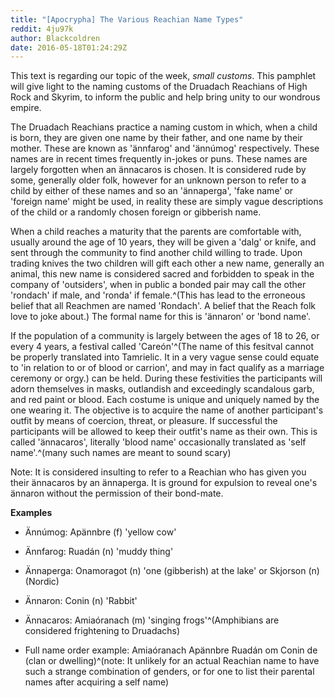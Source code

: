 ```yaml
---
title: "[Apocrypha] The Various Reachian Name Types"
reddit: 4ju97k
author: Blackcoldren
date: 2016-05-18T01:24:29Z
---
```


This text is regarding our topic of the week, *small customs*. This pamphlet will give light to the naming customs of the Druadach Reachians of High Rock and Skyrim, to inform the public and help bring unity to our wondrous empire.


The Druadach Reachians practice a naming custom in which, when a child is born, they are given one name by their father, and one name by their mother. These are known as 'ännfarog' and 'ännúmog' respectively. These names are in recent times frequently in-jokes or puns. These names are largely forgotten when an ännacaros is chosen. It is considered rude by some, generally older folk, however for an unknown person to refer to a child by either of these names and so an 'ännaperga', 'fake name' or 'foreign name' might be used, in reality these are simply vague descriptions of the child or a randomly chosen foreign or gibberish name.


When a child reaches a maturity that the parents are comfortable with, usually around the age of 10 years, they will be given a 'dalg' or knife, and sent through the community to find another child willing to trade. Upon trading knives the two children will gift each other a new name, generally an animal, this new name is considered sacred and forbidden to speak in the company of 'outsiders', when in public a bonded pair may call the other 'rondach' if male, and 'ronda' if female.^(This has lead to the erroneous belief that all Reachmen are named 'Rondach'. A belief that the Reach folk love to joke about.) The formal name for this is 'ännaron' or 'bond name'.


If the population of a community is largely between the ages of 18 to 26, or every 4 years, a festival called 'Careón'^(The name of this fesitval cannot be properly translated into Tamrielic. It in a very vague sense could equate to 'in relation to or of blood or carrion', and may in fact qualify as a marriage ceremony or orgy.) can be held. During these festivities the participants will adorn themselves in masks, outlandish and exceedingly scandalous garb, and red paint or blood. Each costume is unique and uniquely named by the one wearing it. The objective is to acquire the name of another participant's outfit by means of coercion, threat, or pleasure. If successful the participants will be allowed to keep their outfit's name as their own. This is called 'ännacaros', literally 'blood name' occasionally translated as 'self name'.^(many such names are meant to sound scary)


Note: It is considered insulting to refer to a Reachian who has given you their ännacaros by an ännaperga. It is ground for expulsion to reveal one's ännaron without the permission of their bond-mate.


**Examples**

* Ännúmog: Apännbre (f) 'yellow cow'

* Ännfarog: Ruadán (n) 'muddy thing'

* Ännaperga: Onamoragot (n) 'one (gibberish) at the lake' or Skjorson (n) (Nordic)

* Ännaron: Conin (n) 'Rabbit'

* Ännacaros: Amiaóranach (m) 'singing frogs'^(Amphibians are considered frightening to Druadachs)

* Full name order example: Amiaóranach Apännbre Ruadán om Conin de (clan or dwelling)^(note: It unlikely for an actual Reachian name to have such a strange combination of genders, or for one to list their parental names after acquiring a self name)
